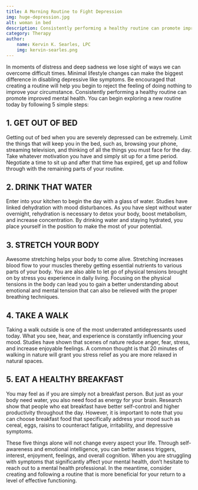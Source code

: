 ```yaml
---
title: A Morning Routine to Fight Depression
img: huge-depression.jpg
alt: woman in bed
description: Consistently performing a healthy routine can promote improved mental health.
category: Therapy
author:
    name: Kervin K. Searles, LPC
    img: kervin-searles.png
---
```


In moments of distress and deep sadness we lose sight of ways we can overcome difficult times. Minimal lifestyle changes can make the biggest difference in disabling depressive like symptoms. Be encouraged that creating a routine will help you begin to reject the feeling of doing nothing to improve your circumstance. Consistently performing a healthy routine can promote improved mental health. You can begin exploring a new routine today by following 5 simple steps:

<h2 class="heading-secondary ">1. GET OUT OF BED</h2>

Getting out of bed when you are severely depressed can be extremely. Limit the things that will keep you in the bed, such as, browsing your phone, streaming television, and thinking of all the things you must face for the day. Take whatever motivation you have and simply sit up for a time period. Negotiate a time to sit up and after that time has expired, get up and follow through with the remaining parts of your routine.

<h2 class="heading-secondary ">2. DRINK THAT WATER</h2>

Enter into your kitchen to begin the day with a glass of water. Studies have linked dehydration with mood disturbances. As you have slept without water overnight, rehydration is necessary to detox your body, boost metabolism, and increase concentration. By drinking water and staying hydrated, you place yourself in the position to make the most of your potential.

<h2 class="heading-secondary ">3. STRETCH YOUR BODY</h2>

Awesome stretching helps your body to come alive. Stretching increases blood flow to your muscles thereby getting essential nutrients to various parts of your body. You are also able to let go of physical tensions brought on by stress you experience in daily living. Focusing on the physical tensions in the body can lead you to gain a better understanding about emotional and mental tension that can also be relieved with the proper breathing techniques.

<h2 class="heading-secondary ">4. TAKE A WALK</h2>

Taking a walk outside is one of the most underrated antidepressants used today. What you see, hear, and experience is constantly influencing your mood. Studies have shown that scenes of nature reduce anger, fear, stress, and increase enjoyable feelings. A common thought is that 20 minutes of walking in nature will grant you stress relief as you are more relaxed in natural spaces.

<h2 class="heading-secondary ">5. EAT A HEALTHY BREAKFAST</h2>

You may feel as if you are simply not a breakfast person. But just as your body need water, you also need food as energy for your brain. Research show that people who eat breakfast have better self-control and higher productivity throughout the day. However, it is important to note that you can choose breakfast food that specifically address your mood such as cereal, eggs, raisins to counteract fatigue, irritability, and depressive symptoms.

These five things alone will not change every aspect your life. Through self-awareness and emotional intelligence, you can better assess triggers, interest, enjoyment, feelings, and overall cognition. When you are struggling with symptoms that significantly affect your mental health, don’t hesitate to reach out to a mental health professional. In the meantime, consider creating and following a routine that is more beneficial for your return to a level of effective functioning.
